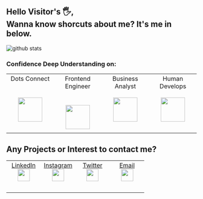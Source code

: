 ## Hello Visitor's 🖐, <br>Wanna know shorcuts about me? It's me in below.

![github stats](https://github-readme-stats.vercel.app/api?username=farridkun&show_icons=true)

### Confidence Deep Understanding on:  
<table>
  <tbody>
    <tr valign="top">
      <td width="25%" align="center" style="padding-bottom: 30px">
        <span>Dots Connect</span><br><br><br>
        <img height="64px" src="https://www.flaticon.com/svg/static/icons/svg/3659/3659695.svg">
      </td>
      <td width="25%" align="center">
        <span>Frontend Engineer</span><br><br><br>
        <img height="64px" src="https://www.flaticon.com/svg/static/icons/svg/3658/3658813.svg">
      </td>
      <td width="25%" align="center">
        <span>Business Analyst</span><br><br> 
        <img height="64px" src="https://www.flaticon.com/svg/static/icons/svg/3658/3658797.svg">
      </td>
      <td width="25%" align="center">
        <span>Human Develops</span><br><br> 
        <img height="64px" src="https://www.flaticon.com/svg/static/icons/svg/3658/3658828.svg">
      </td>
    </tr>
  </tbody>
</table>

## Any Projects or Interest to contact me?
<table>
  <tbody>
    <tr valign="top">
      <td width="25%" align="center" style="padding-bottom: 30px">
        <span><a target="_blank" href="https://linkedin.com/in/farridkun">LinkedIn</a></span><br> 
        <img height="32px" src="https://www.flaticon.com/svg/static/icons/svg/2111/2111368.svg">
      </td>
      <td width="25%" align="center">
        <span><a target="_blank" href="https://instagram.com/farrid_jr">Instagram</a></span><br>
        <img height="32px" src="https://www.flaticon.com/svg/static/icons/svg/2111/2111336.svg">
      </td>
      <td width="25%" align="center">
        <span><a target="_blank" href="https://twitter.com/kuntoro_farrid">Twitter</a></span><br> 
        <img height="32px" src="https://www.flaticon.com/svg/static/icons/svg/2111/2111580.svg">
      </td>
      <td width="25%" align="center">
        <span><a target="_blank" href="mailto:farridguntoro@gmail.com">Email</a></span><br>
        <img height="32px" src="https://www.flaticon.com/svg/static/icons/svg/2111/2111387.svg">
      </td>
    </tr>
  </tbody>
</table>

